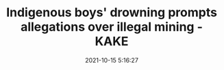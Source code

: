 ---
"title": "Indigenous boys' drowning prompts allegations over illegal mining - KAKE"
"date": "2021-10-15 5:16:27"
"feed_name": "GOOGLENEWSMINING"
"feed_website": "https://news.google.com/search?q=mining%2Bincident&hl=en-US&gl=US&ceid=US:en"
"feed_rss": "https://news.google.com/rss/search?q=mining%2Bincident&hl=en-US&gl=US&ceid=US:en"
"link": "https://www.kake.com/story/44970426/indigenous-boys-drowning-prompts-allegations-over-illegal-mining"
"source": "{'href': 'https://www.kake.com', 'title': 'KAKE'}"
"file": "_posts/2021-1-1-2aecbd8b3a1ded73e4da7bb27ade3cc856561a15.md"
"accident": "0"
"drilling": "0"
"dead": "0"
"injured": "0"
"arrested": "0"
"place": "unknown place"
"where": "unknown site"
"causes": "unknown"
"place_uri": "unknown place"
---